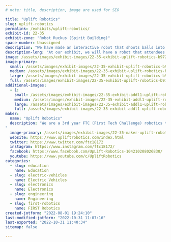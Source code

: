 ```yaml
---
# note: title, description, image are used for SEO

title: "Uplift Robotics"
slug: uplift-robotics
permalink: /exhibits/uplift-robotics/
exhibit-id: 22-35
exhibit-zone: "Robot Ruckus (Spirit Building)"
space-number: Unassigned
description: "We have made an interactive robot that shoots balls into a basket/hoop for attendees to control. "
description-long: "At our exhibit, we will have a robot that attendees will be able to drive around and even collect and shoot balls into a basket. We have fully developed and built this robot on our own and therefore are able to walk people through the process and answer any questions they have. We will also be bringing STEM educational materials to our exhibit in hopes to spread STEM to many others and encourage people to check out and maybe even join robotics. "
image: /assets/images/exhibit-images/22-35-exhibit-uplift-robotics-b9722c12-a675-4874-9811-7c308a8d241a-1-105-c-large.jpeg
image-primary: 
  small: /assets/images/exhibit-images/22-35-exhibit-uplift-robotics-b9722c12-a675-4874-9811-7c308a8d241a-1-105-c-small.jpeg
  medium: /assets/images/exhibit-images/22-35-exhibit-uplift-robotics-b9722c12-a675-4874-9811-7c308a8d241a-1-105-c-medium.jpeg
  large: /assets/images/exhibit-images/22-35-exhibit-uplift-robotics-b9722c12-a675-4874-9811-7c308a8d241a-1-105-c-large.jpeg
  full: /assets/images/exhibit-images/22-35-exhibit-uplift-robotics-b9722c12-a675-4874-9811-7c308a8d241a-1-105-c-full.jpeg
additional-images: 
  - 1:
    small: /assets/images/exhibit-images/22-35-exhibit-addl1-uplift-robotics-0-small.PNG
    medium: /assets/images/exhibit-images/22-35-exhibit-addl1-uplift-robotics-0-medium.PNG
    large: /assets/images/exhibit-images/22-35-exhibit-addl1-uplift-robotics-0-large.PNG
    full: /assets/images/exhibit-images/22-35-exhibit-addl1-uplift-robotics-0-full.PNG
maker: 
  name: "Uplift Robotics"
  description: "We are a 3rd year FTC (First Tech Challenge) robotics team based in Oviedo, Florida. We  are a well rounded team consisting of 10 members that revolves around the idea of uplifting our community through STEM. Each of us have our own interests and hobbies which make our team thrive in every aspect of FTC. 
"
  image-primary: /assets/images/exhibit-images/22-35-maker-uplift-robotics-logo-medium.png
  website: https://www.upliftrobotics.com/index.html
  twitter: https://www.twitter.com/ftc18172
  instagram: https://www.instagram.com/ftc18172/
  facebook: https://www.facebook.com/UpLift-Robotics-104210208026830/
  youtube: https://www.youtube.com/c/UpliftRobotics
categories: 
  - slug: education
    name: Education
  - slug: electric-vehicles
    name: Electric Vehicles
  - slug: electronics
    name: Electronics
  - slug: engineering
    name: Engineering
  - slug: first-robotics
    name: FIRST Robotics
created-jotform: "2022-08-01 19:24:10"
last-modified-jotform: "2022-10-31 11:07:16"
last-exported: "2022-10-31 11:40:34"
sitemap: false

---
```


